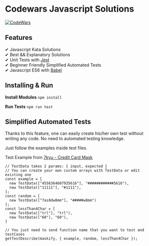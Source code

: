 # Codewars Javascript Solutions
[![CodeWars](https://www.codewars.com/users/casedo/badges/large)](https://www.codewars.com/users/casedo)
## Features
✔ Javascript Kata Solutions <br>
✔ Best && Explanatory Solutions <br>
✔ Unit Tests with [Jest](https://jestjs.io/) <br>
✔ Beginner Friendly Simplified Automated Tests <br>
✔ Javascript ES6 with [Babel](https://babeljs.io/) <br>

## Installing & Run
**Install Modules**
`npm install`

**Run Tests**
`npm run test`

## Simplified Automated Tests
Thanks to this feature, one can easily create his/her own test without writing any code. No need to automated testing knowledge.  

Just follow the examples inside test files.

Test Example from [7kyu - Credit Card Mask](https://github.com/CanerSezgin/codewars/blob/master/kata/7kyu/Credit%20Card%20Mask/test.js)
```
// TestData takes 2 params: { input, expected }
// You can create your own custom arrays with TestData or edit existing one
const example = [
  new TestData(["4556364607935616"], "############5616"),
  new TestData(["11111"], "#1111"),
];
const random = [
  new TestData(["7as8dw8mm"], "#####w8mm")
];
const lessThan4Char = [
  new TestData(["trl"], "trl"),
  new TestData(["60"], "60"),
]

// You just need to send function name that you want to test and testCases
getTestDescribe(maskify, { example, random, lessThan4Char });
```